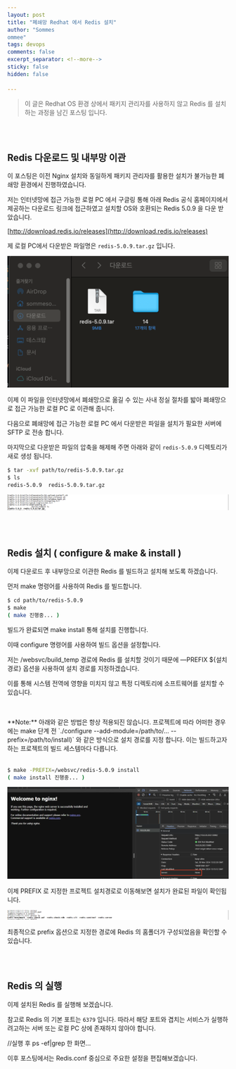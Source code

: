 ```yaml
---
layout: post
title: "폐쇄망 Redhat 에서 Redis 설치"
author: "Sommes
ommee"
tags: devops
comments: false
excerpt_separator: <!--more-->
sticky: false
hidden: false

---
```


> 이 글은 Redhat OS 환경 상에서  패키지 관리자를 사용하지 않고 Redis 를 설치하는 과정을 남긴 포스팅 입니다.
>

<br/>

<br/>

<!--more-->

## Redis 다운로드 및 내부망 이관

이 포스팅은 이전 Nginx 설치와 동일하게 패키지 관리자를 활용한 설치가 불가능한 폐쇄망 환경에서 진행하였습니다.

저는 인터넷망에 접근 가능한 로컬 PC 에서 구글링 통해 아래 Redis 공식 홈페이지에서 제공하는 다운로드 링크에 접근하였고 설치할 OS와 호환되는 Redis 5.0.9 을 다운 받았습니다.

[http://download.redis.io/releases](http://download.redis.io/releases)

제 로컬 PC에서 다운받은 파일명은 `redis-5.0.9.tar.gz` 입니다.

![image_20240709_001.png](..%2F_images%2Fimage_20240709_001.png)

이제 이 파일을 인터넷망에서 폐쇄망으로 옮길 수 있는 사내 정실 절차를 밟아 폐쇄망으로 접근 가능한 로컬 PC 로 이관해 줍니다.

다음으로 폐쇄망에 접근 가능한 로컬 PC 에서 다운받은 파일을 설치가 필요한 서버에 SFTP 로 전송 합니다.

마지막으로 다운받은 파일의 압축을 해제해 주면 아래와 같이 `redis-5.0.9` 디렉토리가 새로 생성 됩니다.

```bash
$ tar -xvf path/to/redis-5.0.9.tar.gz
$ ls
redis-5.0.9  redis-5.0.9.tar.gz
```

![image_20240709_002.png](..%2F_images%2Fimage_20240709_002.png)

<br/>
<br/>

## Redis 설치 ( configure & make & install )

이제 다운로드 후 내부망으로 이관한 Redis 를 빌드하고 설치해 보도록 하겠습니다.

먼저 make 명령어를 사용하여 Redis 를 빌드합니다.

```bash
$ cd path/to/redis-5.0.9
$ make
( make 진행중... )
```



빌드가 완료되면 make install 통해 설치를 진행합니다.

이때 configure 명령어를 사용하여 빌드 옵션을 설정합니다.

저는 /websvc/build_temp 경로에 Redis 를 설치할 것이기 때문에 —PREFIX ${설치경로} 옵션을 사용하여 설치 경로를 지정하겠습니다.

이를 통해 시스템 전역에 영향을 미치지 않고 특정 디렉토리에 소프트웨어를 설치할 수 있습니다.

<br/>
<br/>
**Note:**
아래와 같은 방법은 항상 적용되진 않습니다. 프로젝트에 따라 어떠한 경우에는 make 단계 전 `./configure --add-module=/path/to/... --prefix=/path/to/install)`  와 같은 방식으로 설치 경로를 지정 합니다. 이는 빌드하고자 하는 프로젝트의 빌드 세스템마다 다릅니다.
<br/>
<br/>

```bash
$ make -PREFIX=/websvc/redis-5.0.9 install
( make install 진행중... )
```

![image_20240709_001.png](..%2F_images%2Fimage_20240709_003.png)

이제 PREFIX 로 지정한 프로젝트 설치경로로 이동해보면 설치가 완료된 파일이 확인됩니다.

![image_20240709_001.png](..%2F_images%2Fimage_20240709_004.png)

최종적으로 prefix 옵션으로 지정한 경로에  Redis 의 홈폴더가 구성되었음을 확인할 수 있습니다.

<br/>
<br/>

## Redis 의 실행

이제 설치된 Redis 를 실행해 보겠습니다.

참고로 Redis 의 기본 포트는 `6379` 입니다. 따라서 해당 포트와 겹치는 서비스가 실행하려고하는 서버 또는 로컬 PC 상에 존재하지 않아야 합니다.

//실행 후 ps -ef|grep 한 화면...

이후 포스팅에서는 Redis.conf 중심으로 주요한 설정을 편집해보겠습니다.

<br/>
<br/>
